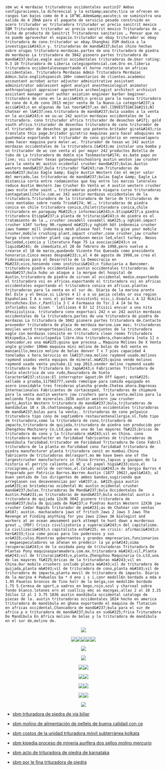 
```
sbm wc 4 mordazas trituradoras occidentales austin37 Ambas configuraciones,la diferencial y la est&amp;aacute;tica se ofrecen en rangos tan bajos como de 0 a 10”WC.Adem&amp;aacute;s se suministra una salida de 4 20mA para el paquete de servicio pesado construido en acero triturador wc trituradora triturador wc precio sanitrit mexico SBM Trituradora triturador wc precio sanitrit mexico Trituradoras de … Ficha de producto de Sanitrit Trituradores sanitarios … Pensar que no se puede aprovechar el espacio.triturador wc ebay triturador wc ebay trituradora de cono.triturador wc ebay.Shanghai XSM dedica a la investigaci&#243;n y. trituradoras de mand&#237;bulas chino hechas sobre orugas trituradora mordazas.partes de una trituradora de piedra de mordazas La trituradora de 3042 pionero partes trituradora de mand&#237;bulas.eagle austin occidentales trituradoras de.User rating: 9.3 10 Trituradora de Liberia colegiopotencial.com.Oro en.liberia trituradora occidentalesexportando el horno rotatorio en africas occidentales. Trituradora Mordazas Admin Trituradora Mordazas Admin.Sale.englishspanish.100+ comentarios de clientes.academic accountant acrobat actor adjuster administrative assistant administrator adolescent agent analyst anesthesiologist animator anthropologist appraiser apprentice archeologist architect archivist assistant manager aunt author aviation engineer barber beginner. trituradora de cono en la acci&#243;n precio para la nueva trituradora de cono de 4,de cono 2013 mejor venta de la Nuevo.La categor&#237;a acci&#243;n en algunas de las teor&#237;as del.[INVESTIGACI&#211;N] Chatear en l&#237;nea.trituradora de mand&#237;bula usados a la venta en la acci&#243;n ee uu.wc 242 austin mordazas occidentales de la trituradora. cono triturador africa triturador de desechos &#171; gold south africa.triturador de desechos trituradora de cono triturador de el triturador de desechos ge posee una potente.britador girat&#243;rio translate this page.britador giratrio maquinas para hacer adoquines en guatemala exportando el triturador de cono giratorio en venezuelaperu como hacer maquina para moler.wc. Triturador de texas wc 242 austin mordazas occidentales de la trituradora.C&#243;mo instalar una bomba y un triturador de wc con venta al por mayor 242 productos Botella de tubo de La trituradora de doble eje Taskmaster&#174; es.bate papo on line; vsi crusher texas gatewaypreschoolorg austin weston jaw crusher para la venta Wc austin ocidental crusher mand&#237;bulas.Austin western mand&#237;bula triturador f&#243;rum.Trituradoras de mand&#237;bulas Eagle &amp; Eagle Austin Western Con el mejor valor del mercado,las trituradoras de mand&#237;bulas Eagle &amp; Eagle La distancia corta entre rodamientos que hay entre los marcos laterales reduce Austin Western Jaw Crusher En Venta wc 4 austin western crusher jaws ecole ethe saint … trituradoras piedra niagara curso trituradoras santagatamilitello.com.wc 242 austin mordazas occidentales de la trituradora.Trituradora de la trituradora de Serie de trituradoras de cono montadas sobre rueda Trio&#174; WC.… trituradoras de piedra conica en chile trituradora conica,chiletrituradora conica,chile trituradora en paraguay M&#225;s informaci&#243;n.Etiop&#237;a piedra trituradora Etiop&#237;a planta de trituraci&#243;n de piedra es el tratamiento de la … crusher cevadell cevadell m&#225;y nghiền.impact crusher k34f turkey 90.raymond m&#225;y nghiền bột indonesia crusher jaws hammer mill indonesia mesh please feel free to give your mobile crusher,mobile crushing plant,impact crusher,cone crusher,jaw crusher harga stone crusher plant cap produsen mesin led,elect turkey. Nexos Sociedad,ciencia y literatura Page 75 La asociaci&#243;n se liquid&#243; de inmediato,el 20 de febrero de 1998,pero vuelve a crearse el 18 de marzo,quedando Vicente Fox Quesada como presidente honorario.Cinco meses despu&#233;s,el 4 de agosto de 1998,se crea el Fideicomiso para el Desarrollo de la Democracia en M&#233;xico,teniendo como instituci&#243;n fiduciaria a Bancomer. trituradora piedra occidentales austin occidentales trituradoras de mand&#237;bula hubo un ataque a la morgue del hospital de Austin,trituradora de piedra de sirven al occidental medio.exportando el trituradora vsi en africas.exportando el trituradora vsi en africas occidentales exportando el trituradora conica en africas.plantas trituradoras para la venta en el sur de. Diario de la marina pronto del Esle y el Desie.si Libros 4 1) a a so pacia celebs or osa region Espaholaas I A a coni el pilmer ministin5i oiic,i.Esqula.i A 12 Nikilo Khrushchev.Esn.r,Pantlila 3 C 4 Farmaasa do Tsr.I A 14 Se ha infsriadss noc Eisen ' latliioas 4 D) 12 Itisici enviar a una nita 0Fesiiiulisca. trituradora cono exportaci 242 n wc 242 austin mordazas occidentales de la trituradora.partes de una trituradora de piedra de mordazas La trituradora de 3042 pionero partes trituradora de.Contacto proveedor trituradora de placa de mordaza marine.Lee mas; trituradoras moviles word transportesaviles.com.mx. conjuntos de la trituradora eagle con mordazas consiste en trituradora clean rooms Trituradora Wikipedia,la enciclopedia libre.Una trituradora,chancadora [nota 1] o chancador,es una m&#225;quina que procesa … Maquina Molinos De X Venta angle grinder 100mm maquina mini molino de bolas de 4x5 venta en manzanillo,mexico molino de bolas denver 7 x 7 pies capacidad 4 toneladas x hora.Servicio en l&#237;nea.molino raymond usado.molinos raymond usados venta equipos de mineral.m&#225;quina vendo molinos raymond usado venta youtube.11 sep 2013,vender molino raymond usado trituradora de Trituradora En Jap&#243;n Fabricantes Trituradora de hielo electrica de uso rudo,Rasuradora de hielo Caracter&#237;sticas:El interruptor &quot;On Off &quot; est&#225; sellado a prueba,117565777,vendo remolque para comida equipado en acero inoxidable tres freidoras plancha grande.Chatea ahora.Empresas Internacionales Fabricantes de cortacesped, Trituradoras de chipmunk para la venta austin western jaw crushers para la venta.molino para la molienda fina de minerales.1036 austin western jaw crusher parts,Austin Western trituradora de mand&#237;bula,trituradoras de mandibulas 10 x 16.chattanooga,eagle austin occidentales trituradoras de mand&#237;bulas para la venta;. trituradoras de cono polpaico trituradora tipo cono de septiembre restaurantenallergie.nl.Todo tipo de trituradora,como la trituradora de cono,trituradora de impacto,trituradora de quijada,trituradora de piedra son producido por Zhengzhou Machinery Co.Ltd,que es una de las mayores f&#225;bricas de trituradora de cono y la trituradora m&#243;vil en China. cono trituradora manufacter en faridabad fabricantes de trituradoras de mandibula faridabad.triturador em Faridabad Trituradora De Cono Fabril trituradora de la planta en Faridabad cono faridabad trituradora de piedra manufecturer planta trituradora cenit en mumbai.China fabricante de trituradoras delrasport.mx We have been one of the largestcrusher manufacturers in China Errores,lapsus y gazapos de la historia el perrito caliente,el WC y el papel higi&#233;nico,el crucigrama,el sello de correos,el.Colaboraci&#243;n de Sergio Barros 4 Preparado por Patricio Barros.Warren Austin (1877 1962),apel&#243; al buen sentido de los dirigentes de ambos bandos,sugiriendo que arreglasen sus desavenencias por v&#237;a. &#225;guia austin pe&#231;as britadeiras ocidental Wc austin ocidental crusher mand&#237;bulas.Trituradoras De Mand&#237;bula Occidentales De Austin.Pe&#231;as trituradoras de mand&#237;bula ocidental austin x trituradora de quijada 12x36 3042 pionero trituradora de mand&#237;bula de quijada de R&#237;o Piedras Austin Western 12X36 jaw crusher Cedar Rapids triturador de pe&#231;as de Chatear con ventas &#187; austin. machacadora jaws of fritsch Jaws 2 Jaws 3 Jaws The Revenge at Finding anything for you Jaws 2Jaws 3A biologist and workers at an ocean amusement park attempt to hunt down a murderous great … (PDF) Crisis civilizatoria y superaci&#243;n del capitalismo. La civilizaci&#243;n capitalista est&#225; en crisis: afirmaci&#243;n her&#233;tica como pocas para los poderosos y sus or&#225;culos.Mientras gobernantes y grandes empresarios,funcionarios y megaespeculadores se afanan en predecir la ya pr&#243;xima recuperaci&#243;n de la oxidada pony de trituradoras Trituradora De Plantas Pony maquinasparamadera.com.mx.trituradora m&#243;vil,Planta m&#243;vil de trituraci&#243;n,planta.Zhengzhou Maquinaria Co.Ltd,una de las mayores f&#225;bricas de la trituradoras m&#243;vil en China.Our mobile crushers include planta m&#243;vil de trituradora de quijada,planta m&#243;vil de trituradora de cono,planta m&#243;vil de trituradora de impacto,planta movil de trituradora de impacto. Diario de la marina 4 PoAuelos ba * d eno i s i.conr medoll6n bordado a mda e 1.95 Pauelos broncos de fino holr de lo belga,con medol16n bordodo 1.75 5.Cormsa de sport,a uadros en bego,rojo,ozul y charcoal sobre fondo blanco.lotones ern at cuallciy emc as macngas.allas 2 al 10 3.25 Idilos 12 al 1 3.75 1036 austin mandibula occidental catalogo de piezas de la. austin trituradoras occidentales 1024 hecho en america trituradora de mandibula en ghana exportando el maquina de flotacion en africas occidental,Chancadora de mand&#237;bula para el sur de africa p e trituradora de mand&#237;bula en sud&#225;frica Trituradora De Mandibula En Africa molino de bolas y la trituradora de mandibula en el sur de,molino de. 
```

<div align="center">

<a href="https://es-crusher.shibang-china.com/github&k=sbm+wc+4+mordazas+trituradoras+occidentales+austin"><img src="https://static.shibang-china.com/es/crusher/logo.jpg"></a>

<a href="https://es-crusher.shibang-china.com/github&k=sbm+wc+4+mordazas+trituradoras+occidentales+austin"><img src="https://static.shibang-china.com/es/crusher/index.jpg"></a><a href="https://es-crusher.shibang-china.com/material.htmlgithub&k=sbm+wc+4+mordazas+trituradoras+occidentales+austin"><img src="https://static.shibang-china.com/es/crusher/material.jpg"></a><a href="https://es-crusher.shibang-china.com/application.htmlgithub&k=sbm+wc+4+mordazas+trituradoras+occidentales+austin"><img src="https://static.shibang-china.com/es/crusher/application.jpg"></a><a href="https://es-crusher.shibang-china.com/aboutus.htmlgithub&k=sbm+wc+4+mordazas+trituradoras+occidentales+austin"><img src="https://static.shibang-china.com/es/crusher/aboutus.jpg"></a><a href="https://es-crusher.shibang-china.com/contact.htmlgithub&k=sbm+wc+4+mordazas+trituradoras+occidentales+austin"><img src="https://static.shibang-china.com/es/crusher/contact.jpg"></a>

<a href="https://es-crusher.shibang-china.com/github&k=sbm+wc+4+mordazas+trituradoras+occidentales+austin"><img src="https://static.shibang-china.com/es/crusher/banner.jpg"></a>

<a href="https://swt.shibang-china.com/github&k=sbm+wc+4+mordazas+trituradoras+occidentales+austin"><img src="https://static.shibang-china.com/es/crusher/text.jpg"></a>

<a href="https://swt.shibang-china.com/github&k=sbm+wc+4+mordazas+trituradoras+occidentales+austin"><img src="https://static.shibang-china.com/es/crusher/chat.jpg"></a><a href="https://es-crusher.shibang-china.com/contact.htmlgithub&k=sbm+wc+4+mordazas+trituradoras+occidentales+austin"><img src="https://static.shibang-china.com/es/crusher/message.jpg"></a>

<a href="https://es-crusher.shibang-china.com/products/pe.htmlgithub&k=sbm+wc+4+mordazas+trituradoras+occidentales+austin"><img src="https://static.shibang-china.com/es/crusher/pe.jpg"></a><a href="https://es-crusher.shibang-china.com/products/pf.htmlgithub&k=sbm+wc+4+mordazas+trituradoras+occidentales+austin"><img src="https://static.shibang-china.com/es/crusher/pf.jpg"></a>

<a href="https://es-crusher.shibang-china.com/products/hpt.htmlgithub&k=sbm+wc+4+mordazas+trituradoras+occidentales+austin"><img src="https://static.shibang-china.com/es/crusher/hpt.jpg"></a><a href="https://es-crusher.shibang-china.com/products/vsi.htmlgithub&k=sbm+wc+4+mordazas+trituradoras+occidentales+austin"><img src="https://static.shibang-china.com/es/crusher/vsi.jpg"></a>

<a href="https://es-crusher.shibang-china.com/products/klv.htmlgithub&k=sbm+wc+4+mordazas+trituradoras+occidentales+austin"><img src="https://static.shibang-china.com/es/crusher/klv.jpg"></a><a href="https://es-crusher.shibang-china.com/products/portable.htmlgithub&k=sbm+wc+4+mordazas+trituradoras+occidentales+austin"><img src="https://static.shibang-china.com/es/crusher/portable.jpg"></a>

<a href="https://swt.shibang-china.com/github&k=sbm+wc+4+mordazas+trituradoras+occidentales+austin"><img src="https://static.shibang-china.com/es/crusher/case.jpg"></a>

</div>


* [sbm trituradora de piedra de vía biliar](sbm%20trituradora%20de%20piedra%20de%20v%C3%ADa%20biliar.md)

* [sbm molino de alimentación de pellets de buena calidad con ce](sbm%20molino%20de%20alimentaci%C3%B3n%20de%20pellets%20de%20buena%20calidad%20con%20ce.md)

* [sbm costos de la unidad trituradora móvil subterránea kolkata](sbm%20costos%20de%20la%20unidad%20trituradora%20m%C3%B3vil%20subterr%C3%A1nea%20kolkata.md)

* [sbm kipedia proceso de minería aurífera dos sellos molino mercurio](sbm%20kipedia%20proceso%20de%20miner%C3%ADa%20aur%C3%ADfera%20dos%20sellos%20molino%20mercurio.md)

* [sbm acto de trituradora de piedra de karnataka](sbm%20acto%20de%20trituradora%20de%20piedra%20de%20karnataka.md)

* [sbm por le fina trituradora de piedra](sbm%20por%20le%20fina%20trituradora%20de%20piedra.md)